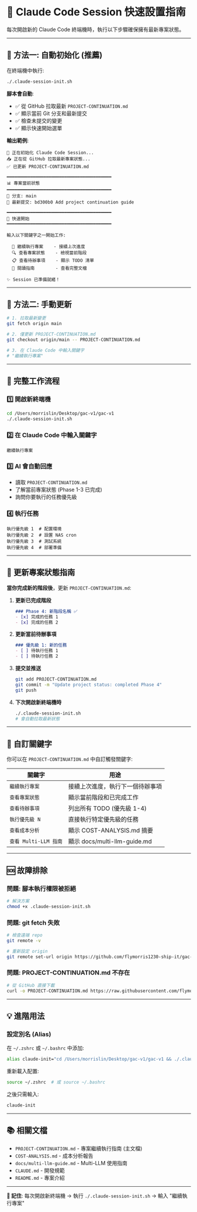 # 🎯 Claude Code Session 快速設置指南

每次開啟新的 Claude Code 終端機時，執行以下步驟確保擁有最新專案狀態。

---

## 🚀 方法一: 自動初始化 (推薦)

在終端機中執行:

```bash
./.claude-session-init.sh
```

**腳本會自動**:
- ✅ 從 GitHub 拉取最新 `PROJECT-CONTINUATION.md`
- ✅ 顯示當前 Git 分支和最新提交
- ✅ 檢查未提交的變更
- ✅ 顯示快速開始選單

**輸出範例**:
```
🚀 正在初始化 Claude Code Session...
📥 正在從 GitHub 拉取最新專案狀態...
✅ 已更新 PROJECT-CONTINUATION.md

━━━━━━━━━━━━━━━━━━━━━━━━━━━━━━━━━━━━━━━━
📊 專案當前狀態
━━━━━━━━━━━━━━━━━━━━━━━━━━━━━━━━━━━━━━━━
🌿 分支: main
📝 最新提交: bd300b0 Add project continuation guide

━━━━━━━━━━━━━━━━━━━━━━━━━━━━━━━━━━━━━━━━
🎯 快速開始
━━━━━━━━━━━━━━━━━━━━━━━━━━━━━━━━━━━━━━━━

輸入以下關鍵字之一開始工作:

  📌 繼續執行專案    - 接續上次進度
  🔍 查看專案狀態    - 檢視當前階段
  📋 查看待辦事項    - 顯示 TODO 清單
  📖 閱讀指南        - 查看完整文檔

✨ Session 已準備就緒！
```

---

## 🔧 方法二: 手動更新

```bash
# 1. 拉取最新變更
git fetch origin main

# 2. 僅更新 PROJECT-CONTINUATION.md
git checkout origin/main -- PROJECT-CONTINUATION.md

# 3. 在 Claude Code 中輸入關鍵字
# "繼續執行專案"
```

---

## 📝 完整工作流程

### 1️⃣ 開啟新終端機
```bash
cd /Users/morrislin/Desktop/gac-v1/gac-v1
./.claude-session-init.sh
```

### 2️⃣ 在 Claude Code 中輸入關鍵字
```
繼續執行專案
```

### 3️⃣ AI 會自動回應
- 讀取 `PROJECT-CONTINUATION.md`
- 了解當前專案狀態 (Phase 1-3 已完成)
- 詢問你要執行的任務優先級

### 4️⃣ 執行任務
```
執行優先級 1  # 配置環境
執行優先級 2  # 設置 NAS cron
執行優先級 3  # 測試系統
執行優先級 4  # 部署準備
```

---

## 🔄 更新專案狀態指南

**當你完成新的階段後**，更新 `PROJECT-CONTINUATION.md`:

1. **更新已完成階段**
   ```markdown
   ### Phase 4: 新階段名稱 ✅
   - [x] 完成的任務 1
   - [x] 完成的任務 2
   ```

2. **更新當前待辦事項**
   ```markdown
   ### 優先級 1: 新的任務
   - [ ] 待執行任務 1
   - [ ] 待執行任務 2
   ```

3. **提交並推送**
   ```bash
   git add PROJECT-CONTINUATION.md
   git commit -m "Update project status: completed Phase 4"
   git push
   ```

4. **下次開啟新終端機時**
   ```bash
   ./.claude-session-init.sh
   # 會自動拉取最新狀態
   ```

---

## 🎨 自訂關鍵字

你可以在 `PROJECT-CONTINUATION.md` 中自訂觸發關鍵字:

| 關鍵字 | 用途 |
|--------|------|
| `繼續執行專案` | 接續上次進度，執行下一個待辦事項 |
| `查看專案狀態` | 顯示當前階段和已完成工作 |
| `查看待辦事項` | 列出所有 TODO (優先級 1-4) |
| `執行優先級 N` | 直接執行特定優先級的任務 |
| `查看成本分析` | 顯示 COST-ANALYSIS.md 摘要 |
| `查看 Multi-LLM 指南` | 顯示 docs/multi-llm-guide.md |

---

## 🆘 故障排除

### 問題: 腳本執行權限被拒絕
```bash
# 解決方案
chmod +x .claude-session-init.sh
```

### 問題: git fetch 失敗
```bash
# 檢查遠端 repo
git remote -v

# 重新設定 origin
git remote set-url origin https://github.com/flymorris1230-ship-it/gac-v1.git
```

### 問題: PROJECT-CONTINUATION.md 不存在
```bash
# 從 GitHub 直接下載
curl -o PROJECT-CONTINUATION.md https://raw.githubusercontent.com/flymorris1230-ship-it/gac-v1/main/PROJECT-CONTINUATION.md
```

---

## 💡 進階用法

### 設定別名 (Alias)
在 `~/.zshrc` 或 `~/.bashrc` 中添加:

```bash
alias claude-init="cd /Users/morrislin/Desktop/gac-v1/gac-v1 && ./.claude-session-init.sh"
```

重新載入配置:
```bash
source ~/.zshrc  # 或 source ~/.bashrc
```

之後只需輸入:
```bash
claude-init
```

---

## 📚 相關文檔

- `PROJECT-CONTINUATION.md` - 專案繼續執行指南 (主文檔)
- `COST-ANALYSIS.md` - 成本分析報告
- `docs/multi-llm-guide.md` - Multi-LLM 使用指南
- `CLAUDE.md` - 開發規範
- `README.md` - 專案介紹

---

**🎯 記住**: 每次開啟新終端機 → 執行 `./.claude-session-init.sh` → 輸入 "繼續執行專案"
